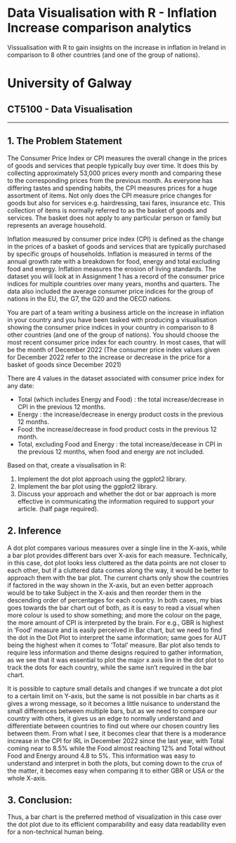 # Data Visualisation with R - Inflation Increase comparison analytics
 Vissualisation with R to gain insights on the increase in inflation in Ireland in comparison to 8 other countries (and one of the group of nations).

# University of Galway
## CT5100 - Data Visualisation

---

## 1. The Problem Statement
The Consumer Price Index or CPI measures the overall change in the prices of goods and services that people typically buy over time. It does this by collecting approximately 53,000 prices every month and comparing these to the corresponding prices from the previous month. As everyone has differing tastes and spending habits, the CPI measures prices for a huge assortment of items. Not only does the CPI measure price changes for goods but also for services e.g. hairdressing, taxi fares, insurance etc. This collection of items is normally referred to as the basket of goods and services. The basket does not apply to any particular person or family but represents an average household.

Inflation measured by consumer price index (CPI) is defined as the change in the prices of a basket of goods and services that are typically purchased by specific groups of households. Inflation is measured in terms of the annual growth rate with a breakdown for food, energy and total excluding food and energy. Inflation measures the erosion of living standards. The dataset you will look at in Assignment 1 has a record of the consumer price indices for multiple countries over many years, months and quarters. The data also included the average consumer price indices for the group of nations in the EU, the G7, the G20 and the OECD nations.

You are part of a team writing a business article on the increase in inflation in your country and you have been tasked with producing a visualisation showing the  consumer price indices in your country in comparison to 8 other countries (and one of the group of nations). You should choose the most recent consumer price index for each country. In most cases, that will be the month of December 2022 (The consumer price index values given for December 2022 refer to the increase or decrease in the price for a basket of goods since December 2021)

There are 4 values in the dataset associated with consumer price index for any date:
* Total (which includes Energy and Food) : the total increase/decrease in CPI in the
previous 12 months.
* Energy : the increase/decrease in energy product costs in the previous 12 months.
* Food: the increase/decrease in food product costs in the previous 12 month.
* Total, excluding Food and Energy : the total increase/decease in CPI in the previous 12 months, when food and energy are not included.

Based on that, create a visualisation in R:
1. Implement the dot plot approach using the ggplot2 library.
2. Implement the bar plot using the ggplot2 library.
3. Discuss your approach and whether the dot or bar approach is more effective in communicating the information required to support your article. (half page required).

## 2. Inference
A dot plot compares various measures over a single line in the X-axis, while a bar plot provides different bars over
X-axis for each measure. Technically, in this case, dot plot looks less cluttered as the data points are not closer to each other,
but if a cluttered data comes along the way, it would be better to approach them with the bar plot. The current charts only show
the countries if factored in the way shown in the X-axis, but an even better approach would be to take Subject in the X-axis and
then reorder them in the descending order of percentages for each country. In both cases, my bias goes towards the bar chart
out of both, as it is easy to read a visual when more colour is used to show something; and more the colour on the page, the
more amount of CPI is interpreted by the brain. For e.g., GBR is highest in ‘Food’ measure and is easily perceived in Bar chart,
but we need to find the dot in the Dot Plot to interpret the same information; same goes for AUT being the highest when it
comes to ‘Total’ measure. Bar plot also tends to require less information and theme designs required to gather information, as
we see that it was essential to plot the major x axis line in the dot plot to track the dots for each country, while the same isn’t
required in the bar chart. 

It is possible to capture small details and changes if we truncate a dot plot to a certain limit on Y-axis,
but the same is not possible in bar charts as it gives a wrong message, so it becomes a little nuisance to understand the small
differences between multiple bars, but as we need to compare our country with others, it gives us an edge to normally understand
and differentiate between countries to find out where our chosen country lies between them. From what I see, it becomes clear
that there is a moderance increase in the CPI for IRL in December 2022 since the last year, with Total coming near to 8.5%
while the Food almost reaching 12% and Total without Food and Energy around 4.8 to 5%. This information was easy to
understand and interpret in both the plots, but coming down to the crux of the matter, it becomes easy when comparing it to
either GBR or USA or the whole X-axis.


## 3. Conclusion: 
Thus, a bar chart is the preferred method of visualization in this case over the dot plot due to its efficient
comparability and easy data readability even for a non-technical human being.
